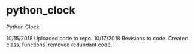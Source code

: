 # python_clock
Python Clock

10/15/2018 Uploaded code to repo.
10/17/2018 Revisions to code. Created class, functions, removed redundant code.

